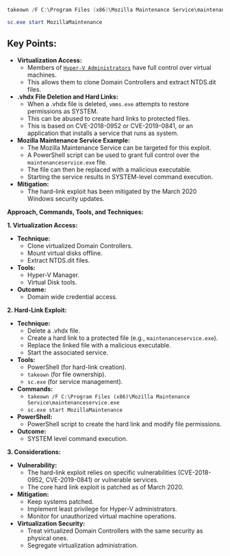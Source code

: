 ```powershell
takeown /F C:\Program Files (x86)\Mozilla Maintenance Service\maintenanceservice.exe

sc.exe start MozillaMaintenance

```



## **Key Points:**

- **Virtualization Access:**
    - Members of [`Hyper-V Administrators`](https://learn.microsoft.com/en-us/windows-server/identity/ad-ds/manage/understand-security-groups#hyper-v-administrators) have full control over virtual machines.
    - This allows them to clone Domain Controllers and extract NTDS.dit files.
- **.vhdx File Deletion and Hard Links:**
    - When a .vhdx file is deleted, `vmms.exe` attempts to restore permissions as SYSTEM.
    - This can be abused to create hard links to protected files.
    - This is based on CVE-2018-0952 or CVE-2019-0841, or an application that installs a service that runs as system.
- **Mozilla Maintenance Service Example:**
    - The Mozilla Maintenance Service can be targeted for this exploit.
    - A PowerShell script can be used to grant full control over the `maintenanceservice.exe` file.
    - The file can then be replaced with a malicious executable.
    - Starting the service results in SYSTEM-level command execution.
- **Mitigation:**
    - The hard-link exploit has been mitigated by the March 2020 Windows security updates.

**Approach, Commands, Tools, and Techniques:**

**1. Virtualization Access:**

- **Technique:**
    - Clone virtualized Domain Controllers.
    - Mount virtual disks offline.
    - Extract NTDS.dit files.
- **Tools:**
    - Hyper-V Manager.
    - Virtual Disk tools.
- **Outcome:**
    - Domain wide credential access.

**2. Hard-Link Exploit:**

- **Technique:**
    - Delete a .vhdx file.
    - Create a hard link to a protected file (e.g., `maintenanceservice.exe`).
    - Replace the linked file with a malicious executable.
    - Start the associated service.
- **Tools:**
    - PowerShell (for hard-link creation).
    - `takeown` (for file ownership).
    - `sc.exe` (for service management).
- **Commands:**
    - `takeown /F C:\Program Files (x86)\Mozilla Maintenance Service\maintenanceservice.exe`
    - `sc.exe start MozillaMaintenance`
- **PowerShell:**
    - PowerShell script to create the hard link and modify file permissions.
- **Outcome:**
    - SYSTEM level command execution.

**3. Considerations:**

- **Vulnerability:**
    - The hard-link exploit relies on specific vulnerabilities (CVE-2018-0952, CVE-2019-0841) or vulnerable services.
    - The core hard link exploit is patched as of March 2020.
- **Mitigation:**
    - Keep systems patched.
    - Implement least privilege for Hyper-V administrators.
    - Monitor for unauthorized virtual machine operations.
- **Virtualization Security:**
    - Treat virtualized Domain Controllers with the same security as physical ones.
    - Segregate virtualization administration.